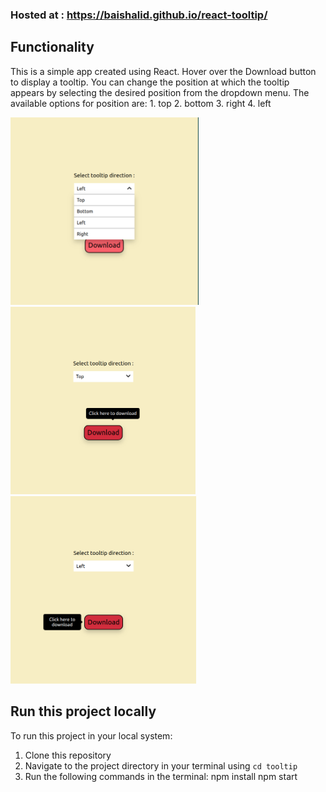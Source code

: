 ### Hosted at : https://baishalid.github.io/react-tooltip/

## Functionality

This is a simple app created using React. Hover over the Download button to display a tooltip. You can change the position at which the tooltip appears by selecting the desired position from the dropdown menu. The available options for position are:
    1. top
    2. bottom
    3. right
    4. left

<img src="image1.png" height="300" />
<img src="image2.png" height="300" />
<img src="image3.png" height="300" />


## Run this project locally

To run this project in your local system:
1. Clone this repository
2. Navigate to the project directory in your terminal using `cd tooltip`
3. Run the following commands in the terminal:
    npm install
    npm start


